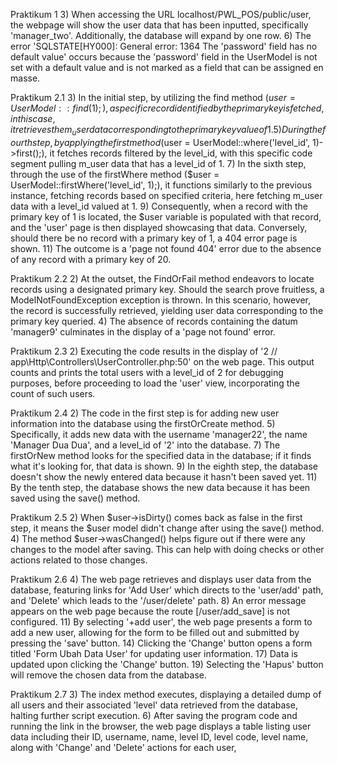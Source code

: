 Praktikum 1
3) When accessing the URL localhost/PWL_POS/public/user, the webpage will show the user data that has been inputted, specifically 'manager_two'. Additionally, the database will expand by one row.
6) The error 'SQLSTATE[HY000]: General error: 1364 The 'password' field has no default value' occurs because the 'password' field in the UserModel is not set with a default value and is not marked as a field that can be assigned en masse.

Praktikum 2.1
3) In the initial step, by utilizing the find method ($user = UserModel::find(1);), a specific record identified by the primary key is fetched, in this case, it retrieves the m_user data corresponding to the primary key value of 1.
5) During the fourth step, by applying the first method ($user = UserModel::where('level_id', 1)->first();), it fetches records filtered by the level_id, with this specific code segment pulling m_user data that has a level_id of 1.
7) In the sixth step, through the use of the firstWhere method ($user = UserModel::firstWhere('level_id', 1);), it functions similarly to the previous instance, fetching records based on specified criteria, here fetching m_user data with a level_id valued at 1.
9) Consequently, when a record with the primary key of 1 is located, the $user variable is populated with that record, and the 'user' page is then displayed showcasing that data. Conversely, should there be no record with a primary key of 1, a 404 error page is shown.
11) The outcome is a 'page not found 404' error due to the absence of any record with a primary key of 20.

Praktikum 2.2
2) At the outset, the FindOrFail method endeavors to locate records using a designated primary key. Should the search prove fruitless, a ModelNotFoundException exception is thrown. In this scenario, however, the record is successfully retrieved, yielding user data corresponding to the primary key queried.
4) The absence of records containing the datum 'manager9' culminates in the display of a 'page not found' error.

Praktikum 2.3
2) Executing the code results in the display of '2 // app\Http\Controllers\UserController.php:50' on the web page. This output counts and prints the total users with a level_id of 2 for debugging purposes, before proceeding to load the 'user' view, incorporating the count of such users.

Praktikum 2.4
2) The code in the first step is for adding new user information into the database using the firstOrCreate method.
5) Specifically, it adds new data with the username 'manager22', the name 'Manager Dua Dua', and a level_id of '2' into the database.
7) The firstOrNew method looks for the specified data in the database; if it finds what it's looking for, that data is shown.
9) In the eighth step, the database doesn't show the newly entered data because it hasn't been saved yet.
11) By the tenth step, the database shows the new data because it has been saved using the save() method.

Praktikum 2.5
2) When $user->isDirty() comes back as false in the first step, it means the $user model didn't change after using the save() method.
4) The method $user->wasChanged() helps figure out if there were any changes to the model after saving. This can help with doing checks or other actions related to those changes.

Praktikum 2.6
4) The web page retrieves and displays user data from the database, featuring links for 'Add User' which directs to the 'user/add' path, and 'Delete' which leads to the '/user/delete' path.
8) An error message appears on the web page because the route [/user/add_save] is not configured.
11) By selecting '+add user', the web page presents a form to add a new user, allowing for the form to be filled out and submitted by pressing the 'save' button.
14) Clicking the 'Change' button opens a form titled 'Form Ubah Data User' for updating user information.
17) Data is updated upon clicking the 'Change' button.
19) Selecting the 'Hapus' button will remove the chosen data from the database.

Praktikum 2.7
3) The index method executes, displaying a detailed dump of all users and their associated 'level' data retrieved from the database, halting further script execution.
6) After saving the program code and running the link in the browser, the web page displays a table listing user data including their ID, username, name, level ID, level code, level name, along with 'Change' and 'Delete' actions for each user,